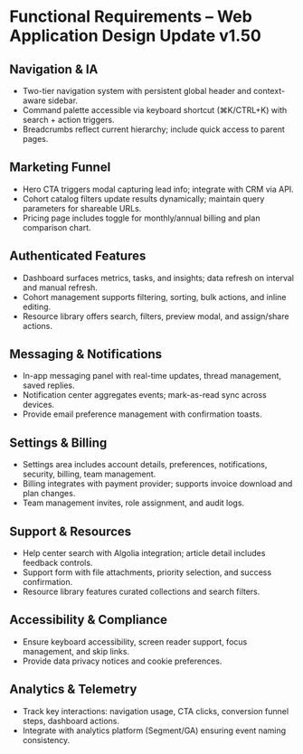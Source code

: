 # Functional Requirements – Web Application Design Update v1.50

## Navigation & IA
- Two-tier navigation system with persistent global header and context-aware sidebar.
- Command palette accessible via keyboard shortcut (⌘K/CTRL+K) with search + action triggers.
- Breadcrumbs reflect current hierarchy; include quick access to parent pages.

## Marketing Funnel
- Hero CTA triggers modal capturing lead info; integrate with CRM via API.
- Cohort catalog filters update results dynamically; maintain query parameters for shareable URLs.
- Pricing page includes toggle for monthly/annual billing and plan comparison chart.

## Authenticated Features
- Dashboard surfaces metrics, tasks, and insights; data refresh on interval and manual refresh.
- Cohort management supports filtering, sorting, bulk actions, and inline editing.
- Resource library offers search, filters, preview modal, and assign/share actions.

## Messaging & Notifications
- In-app messaging panel with real-time updates, thread management, saved replies.
- Notification center aggregates events; mark-as-read sync across devices.
- Provide email preference management with confirmation toasts.

## Settings & Billing
- Settings area includes account details, preferences, notifications, security, billing, team management.
- Billing integrates with payment provider; supports invoice download and plan changes.
- Team management invites, role assignment, and audit logs.

## Support & Resources
- Help center search with Algolia integration; article detail includes feedback controls.
- Support form with file attachments, priority selection, and success confirmation.
- Resource library features curated collections and search filters.

## Accessibility & Compliance
- Ensure keyboard accessibility, screen reader support, focus management, and skip links.
- Provide data privacy notices and cookie preferences.

## Analytics & Telemetry
- Track key interactions: navigation usage, CTA clicks, conversion funnel steps, dashboard actions.
- Integrate with analytics platform (Segment/GA) ensuring event naming consistency.
